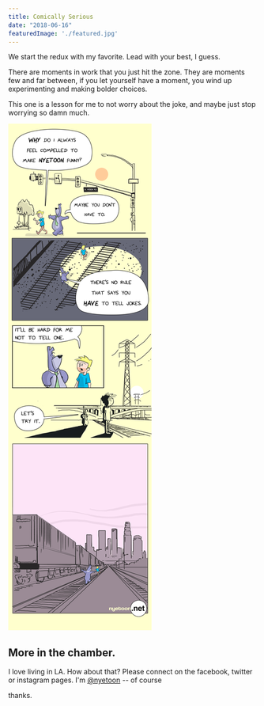 ```yaml
---
title: Comically Serious
date: "2018-06-16"
featuredImage: './featured.jpg'
---
```


We start the redux with my favorite. Lead with your best, I guess. 

<!-- end -->

There are moments in work that you just hit the zone. They are moments few and far between, if you let yourself have a moment, you wind up experimenting and making bolder choices. 

This one is a lesson for me to not worry about the joke, and maybe just stop worrying so damn much. 

![Comic](./Master_BeingComicallySerious_01.jpg)

## More in the chamber. 

I love living in LA. How about that?
Please connect on the facebook, twitter or instagram pages. 
I'm [@nyetoon](http://twitter.com/nyetoon) -- of course

thanks.





